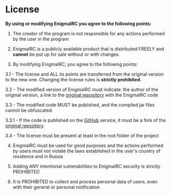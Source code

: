 # License

**By using or modifying EnigmaIRC you agree to the following points:**

1. The creator of the program is not responsible for any actions performed by the user in the program

2. EnigmaIRC is a publicly available product that is distributed FREELY and __cannot__ be put up for sale without or with changes.

3. By modifying EnigmaIRC, you agree to the following points:

3.1 - The license and ALL its points are transferred from the original version to the new one. Changing the license rules is __strictly prohibited__.

3.2 - The modified version of EnigmaIRC must indicate: the author of the original version, a link to the [original repository](https://github.com/Dertfin3051/EnigmaIRC-Java) with the EnigmaIRC code

3.3 - The modified code MUST be published, and the compiled jar files cannot be obfuscated.

3.3.1 - If the code is published on the [GitHub](https://github.com) service, it must be a fork of the [original repository](https://github.com/Dertfin3051/EnigmaIRC-Java)

3.4 - The license must be present at least in the root folder of the project

4. EnigmaIRC must be used for good purposes and the actions performed by users must not violate the laws established in the user's country of residence and in Russia

5. Adding ANY intentional vulnerabilities to EnigmaIRC security is strictly PROHIBITED

6. It is PROHIBITED to collect and process personal data of users, even with their general or personal notification